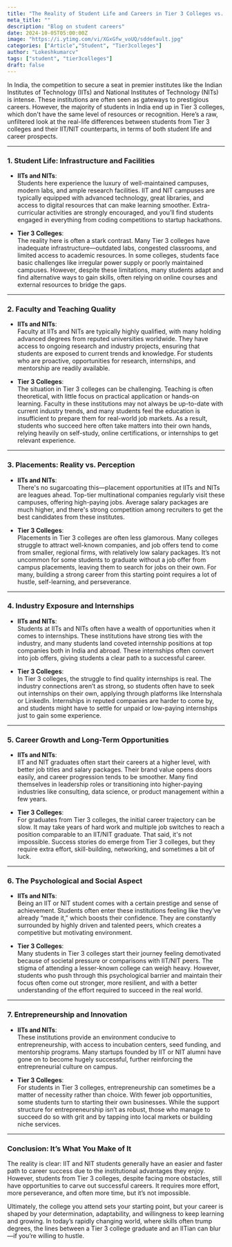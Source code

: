 ```yaml
---
title: "The Reality of Student Life and Careers in Tier 3 Colleges vs. IITs and NITs"
meta_title: ""
description: "Blog on student careers"
date: 2024-10-05T05:00:00Z
image: "https://i.ytimg.com/vi/XGxGfw_voUQ/sddefault.jpg"
categories: ["Article","Student", "Tier3colleges"]
author: "Lokeshkumarcv"
tags: ["student", "tier3colleges"]
draft: false
---
```


In India, the competition to secure a seat in premier institutes like the Indian Institutes of Technology (IITs) and National Institutes of Technology (NITs) is intense. These institutions are often seen as gateways to prestigious careers. However, the majority of students in India end up in Tier 3 colleges, which don't have the same level of resources or recognition. Here’s a raw, unfiltered look at the real-life differences between students from Tier 3 colleges and their IIT/NIT counterparts, in terms of both student life and career prospects.

---

### 1. **Student Life: Infrastructure and Facilities**

- **IITs and NITs**:  
   Students here experience the luxury of well-maintained campuses, modern labs, and ample research facilities. IIT and NIT campuses are typically equipped with advanced technology, great libraries, and access to digital resources that can make learning smoother. Extra-curricular activities are strongly encouraged, and you’ll find students engaged in everything from coding competitions to startup hackathons.

- **Tier 3 Colleges**:  
   The reality here is often a stark contrast. Many Tier 3 colleges have inadequate infrastructure—outdated labs, congested classrooms, and limited access to academic resources. In some colleges, students face basic challenges like irregular power supply or poorly maintained campuses. However, despite these limitations, many students adapt and find alternative ways to gain skills, often relying on online courses and external resources to bridge the gaps.

---

### 2. **Faculty and Teaching Quality**

- **IITs and NITs**:  
   Faculty at IITs and NITs are typically highly qualified, with many holding advanced degrees from reputed universities worldwide. They have access to ongoing research and industry projects, ensuring that students are exposed to current trends and knowledge. For students who are proactive, opportunities for research, internships, and mentorship are readily available.

- **Tier 3 Colleges**:  
   The situation in Tier 3 colleges can be challenging. Teaching is often theoretical, with little focus on practical application or hands-on learning. Faculty in these institutions may not always be up-to-date with current industry trends, and many students feel the education is insufficient to prepare them for real-world job markets. As a result, students who succeed here often take matters into their own hands, relying heavily on self-study, online certifications, or internships to get relevant experience.

---

### 3. **Placements: Reality vs. Perception**

- **IITs and NITs**:  
   There's no sugarcoating this—placement opportunities at IITs and NITs are leagues ahead. Top-tier multinational companies regularly visit these campuses, offering high-paying jobs. Average salary packages are much higher, and there's strong competition among recruiters to get the best candidates from these institutes.

- **Tier 3 Colleges**:  
   Placements in Tier 3 colleges are often less glamorous. Many colleges struggle to attract well-known companies, and job offers tend to come from smaller, regional firms, with relatively low salary packages. It’s not uncommon for some students to graduate without a job offer from campus placements, leaving them to search for jobs on their own. For many, building a strong career from this starting point requires a lot of hustle, self-learning, and perseverance.

---

### 4. **Industry Exposure and Internships**

- **IITs and NITs**:  
   Students at IITs and NITs often have a wealth of opportunities when it comes to internships. These institutions have strong ties with the industry, and many students land coveted internship positions at top companies both in India and abroad. These internships often convert into job offers, giving students a clear path to a successful career.

- **Tier 3 Colleges**:  
   In Tier 3 colleges, the struggle to find quality internships is real. The industry connections aren’t as strong, so students often have to seek out internships on their own, applying through platforms like Internshala or LinkedIn. Internships in reputed companies are harder to come by, and students might have to settle for unpaid or low-paying internships just to gain some experience.

---

### 5. **Career Growth and Long-Term Opportunities**

- **IITs and NITs**:  
   IIT and NIT graduates often start their careers at a higher level, with better job titles and salary packages. Their brand value opens doors easily, and career progression tends to be smoother. Many find themselves in leadership roles or transitioning into higher-paying industries like consulting, data science, or product management within a few years.

- **Tier 3 Colleges**:  
   For graduates from Tier 3 colleges, the initial career trajectory can be slow. It may take years of hard work and multiple job switches to reach a position comparable to an IIT/NIT graduate. That said, it's not impossible. Success stories do emerge from Tier 3 colleges, but they require extra effort, skill-building, networking, and sometimes a bit of luck.

---

### 6. **The Psychological and Social Aspect**

- **IITs and NITs**:  
   Being an IIT or NIT student comes with a certain prestige and sense of achievement. Students often enter these institutions feeling like they’ve already “made it,” which boosts their confidence. They are constantly surrounded by highly driven and talented peers, which creates a competitive but motivating environment.

- **Tier 3 Colleges**:  
   Many students in Tier 3 colleges start their journey feeling demotivated because of societal pressure or comparisons with IIT/NIT peers. The stigma of attending a lesser-known college can weigh heavy. However, students who push through this psychological barrier and maintain their focus often come out stronger, more resilient, and with a better understanding of the effort required to succeed in the real world.

---

### 7. **Entrepreneurship and Innovation**

- **IITs and NITs**:  
   These institutions provide an environment conducive to entrepreneurship, with access to incubation centers, seed funding, and mentorship programs. Many startups founded by IIT or NIT alumni have gone on to become hugely successful, further reinforcing the entrepreneurial culture on campus.

- **Tier 3 Colleges**:  
   For students in Tier 3 colleges, entrepreneurship can sometimes be a matter of necessity rather than choice. With fewer job opportunities, some students turn to starting their own businesses. While the support structure for entrepreneurship isn’t as robust, those who manage to succeed do so with grit and by tapping into local markets or building niche services.

---

### Conclusion: It’s What You Make of It

The reality is clear: IIT and NIT students generally have an easier and faster path to career success due to the institutional advantages they enjoy. However, students from Tier 3 colleges, despite facing more obstacles, still have opportunities to carve out successful careers. It requires more effort, more perseverance, and often more time, but it’s not impossible.

Ultimately, the college you attend sets your starting point, but your career is shaped by your determination, adaptability, and willingness to keep learning and growing. In today’s rapidly changing world, where skills often trump degrees, the lines between a Tier 3 college graduate and an IITian can blur—if you’re willing to hustle.
